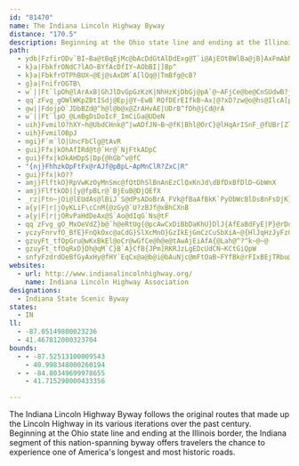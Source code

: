 ```yaml
---
id: "81470"
name: The Indiana Lincoln Highway Byway
distance: "170.5"
description: Beginning at the Ohio state line and ending at the Illinois border, the Indiana segment of this nation-spanning highway offers travelers the chance to experience one of America's longest and most historic roads.
path:
  - ydb|FzfirODv`BI~Ba@tBqEjMc@bAcDdGtAlDdExg@T`i@AjEOtBWlBa@jB}AxFmAbNExD^vNLjJCrBKbCW~BeEtRSdCBfa@NtEpAfWh@hTpA~s@CtBCvAoCzMy@pFiAhRsAfLIzEd@`G|@jDd@l@nAX_@hUGlf@jAzrAC`De@bT[j\CbaBKlk@OvXIxi@D|Hu@p@c@xAkIrh@yDfFsJzKa@p@_@`AUlAO~BDtAb@dKT~BvIhj@VdCMxBaMju@wWbeBsBnKeAdEwUns@wC`KiFtMeEnJUx@OvA\zC~CzSbClUhOv`Bd@b_@xAbq@mCvf@_D~\cCdZ_@rGC`q@Kl^FzQ[nxAHjaB_@nt@o@x~@IfSDhFKpBIp@{HrYeLdf@mGv[sGbQ]lBKrAI~FKj\hAl^TbTn@`JGxAeDtRYxCA~ChAr]~Aj]bCbs@~AzU\nJh@jHn@x@O|HDpFObMPfAAlNpGKc@zSeAtSItIc@|Ci@xAoAbD_@LsArgAi@bWe@bNsE`q@aAhZ_C|YDvERjDDzDEnAyA|NiB|S
  - k}a|FbkfrONdC?lAO~BYfAcDfIY~AObBI|]Bp^
  - k}a|FbkfrOTPhBUX~@Ej@sAxDM`A[lQq@|TmBfg@cB?
  - g}a|FnifrOGTB\
  - w`||Ft`lpOh@lArAxB|GhJlDvGpGzKzK|NhHzKjDbGj@pA`@~AFjCe@be@CnSUdwB?joAIf[e@`f@y@zf@DdBR|@d@zAfAfB~d@`n@rW~[tM~Sx@zAbWll@hYfq@tk@|qAx@`DJ~BLlLXli@Cx^Fv\MbzBheB`@Th@xA~Ah@nA^jBhCfa@^rCtA~FpAxC~BnDbCdChF~COt@u@hBOz@?d@hQ~c@hAKrB`LxC`KrAdDrI~Pq@dACl@Nv@pFhW^`AvB~ClAjAbGhEbDvCZ@fBs@d@LTX`E`Kx@hBrFtFpJnLbQlPtE|DbN~GbT~HlFhCfHfE`GfFvHlJrG`H~MzOn@xAB~BlF`DrElEjc@vg@tEnGfD`GvCtHtAlEnAlFnFb^`CnNn@xArU~\jBzDpDjI|FzN|AlElJd[vDbLl@pAhD~CjBfAtc@fMbDfA~DlBbAp@dCfCzGzHpBjC`@z@bA`D\pBpBp^LzEN|Sc@tQIzLBvWB~HJfD~@nH|AdIJLbAhJrD`TxAnH^v@BXT`@L|@
  - qq`zFvg_gOWlWKpZBtISdj@Epj@Y~EwB`RQfDErEIfkB~Ax|@?xD?zw@o@hs@IlcA[paA@|u@x@tx@Hve@EtIOzGShz@KzBkBzNSjEKbGr@diBx@fkAH|b@mDbX{Kdn@oBpLsAzJeCdOoHj_@_BfKk@~E]tEIxIXtqA_@htAS`DUdB}EtZtDzAXX\p@TtAb@lv@AzFWfCmChRq\dwBcDdRkBnMw@xGsDhXi@bCiC~Hc@xB}ExZaGdCuF|AiBHeVJBbZaI@DxEI\Wf@{Upg@iGtJwT~[IZ?hAoHhIWl@Ip@_@z@iEhEuLpQyArCmA~CqAlGwBxXW~Au@xC{p@nxA}D`G?~@K^sBhEs@SmEDy@YyDRgy@GwCLgBXkBv@mCxAmKfIsEnEcCrEwAlEg@fCqB`Pi@xCcSvw@oI|b@iErUyAlGuPvc@_D|IgBrDuAvBe]``@gBxCuArD_AlDi@jEOxCEtCIfo@wAnxAUf]Eny@Olb@OlEc@xDiDtP_AzCmA|Cy@`B_f@lp@_RvXuHpLiBrCiBpEsAtFo@jGEnn@LnyB`@liBv@bx@G|z@f@d}@KduB\|{@nAxyBRxn@HleANnz@NzA^vA_BnEe@|@yK`Pu@zA_@JCfGUlBm@xAiExHt@`ARl@nBbCh@`AVrA@`DHj@]ryFaLEiAD{AfAaErD}D|C_K~MGv@@zJUr@mBjBqNvLs@~@k@dASv@K`AGpBfBllAJ|KlB~lBDlk@ElE}@vP{@`m@UhR@j^QlCax@zcFi@fBeAlBeLrM_ArBc@tAi@jDRtm@Cv@i@fEoGx\{EtYoBhN}C|VsD|Vwz@voFkD~T{@fEiA~CsGnOm@jCO~C?pSY~CcAnGus@vsEiMdw@uFp^}Ep\o@~B}@lBaMbOmAdBu@rBS~ALhs@m@~CoBbFMvAElGYtCi@~Dg`@bfC{DvU{Gxc@o}@z|FsAlGeA~CmBlDgEnFa@v@m@xAi@`CWvBCzB@~[EpBSfDaPpeAoaAfnGwIf_AsA|OaE`b@U|A{@hDsA|CgEbGcBdDeI|UsBtF}[`v@o@dB_@nBKdA?pBVth@vA|b@Ndx@JpBbBbQLtDSlIc@rEwVnrA{@jFcBzNo@fDy@rC}BtFaz@fmBqTxf@V`@F\WtEExCPlw@GhQNdZHldAbAjaA|@vcDWxD_ArGS~BKfJS|DeNb|AQh@i@f@qAr@g@?CxHc@|NoA`QaFbj@qBlQuFd`@u@lHu@fJeDhl@e@tGo@xHoFfg@kEdf@_Hd~@kOvdBkPb}Bs@lIiAzJgA`H{@lErA`BTh@H~@kFxs@{AzTaFde@o@zImBf[iA|X[lEiRh|BwExf@gKrvAyQ|yBSjAo@z@_Bv@g@?GpK]xMo@zLmD~c@ovAhaQsA|K{@xFyArHdApA^t@Dx@Ap@cEnh@iBnPqD|_@cAzMuBl^mg@tlGSxBq@lCaArAu@j@mAd@wnA]u@pnGO|hDS`fAi@nTeA`QsDb]YzDo@zIg@`KQrFKlJKlc@e@bQo@tLig@pnGgAdLu`@deDw@rEgC|Kp@|@RlACl@iQtxAq@fBg@p@[Z_B|@gf@Ek_@FeBGqAFk@U_@SUL
  - gw||FdojpO`JDbBZd@^h@l@b@x@ZrAHvAE|UDrB^fDh@jCd@rA
  - w`||Ft`lpO_@LmBgDsDoIcF_ImCiGa@UDeN
  - uih}FvmilO?hXY~h@UbdCHnk@^|wADfJN~B~@fK|Bhl@OrC}@lHqArISnF_@fUBr[ZlKlGvqAhAvXb@vYErKNzsAVfFjF|q@|BnPzCfOpAnQX`GF`INtn@GhTm@fJiBrN_CpSwDfScGbQ}EbKcQlQwJnIwCnCuNnOs@pAW`ASvAGfAPjf@_BCu@MuBgA_CsBiAq@gCm@oPDoBVaDtAe@l@y@fB_Av@[JJbXIn@o@jBwItZgC|J}DtSgYhvAsF|Y_P~w@iA~EYvBwZd|A]zBGjDIPLbFVrCEl@IHEj@NZZjC|B`e@l@zJBlBQR{@P_KDqJRcARo@^yAdBeAfDSP{Jze@sCtLsCfKqKv]iR`n@iCxI?`@wWn{@_EhNW`BOpDmBfp@RvCdMf|@rDvWRzBHzOIfoAHbo@D~B^xDbS|}AT`EIp_CXx~BcAbzBLtDbE|w@D~AOdBUtAsCrKGlABv@b@lBx@lA^\zFfBf@r@Tx@BfBOr@q@rAMd@?jBjIb~An@hEjYfrAvNnn@rt@tdDl@~Adv@txArDnFvCvCzBbBIfDThBVl@vGvMdQdb@fCdFhBfCfDtGp@jBbCnJhAxDn]jz@hCAhEbQzCnJ`n@xyAxStf@nBlD|C~DtH`HbHfI`^tj@hOhUhAvBx@hBlAfEt@fD|En\`A`FbLdh@tBhIvD`MpIbVl{@h_CzEfN~Qpk@r@~AtA~DzN`f@xs@deBxOH
  - uih}FvmilOBpJ
  - mgi}F`m`lO|UncFbClg@tAvR
  - gui}Ffx|kOhAfIRd@t@`Hr@`NjFtkADpC
  - gui}Ffx|kOkAHDpS|Dp{@hGb^v@fC
  - "{nj}FhhzkOpFtFx@rAJf@pBpL~ApMnClR?ZxC|R"
  - gui}Ffx|kO??
  - amj}FlftkO}RpVwKzOyMnSmc@fQtDhSlBnAnEzClQxKnJd\dBfDxBfDlD~GbWnX
  - amj}FlftkOD|[y@fpBLr@`BjEuB@DjQEfX
  - _rz|Ftn~jOi@lEUdAs@lBiJ`S@dPsADoBrA_FVk@fBaAfBkK`PyObWcBlDsBnFsDjK}Yz`@gDdEsCfEzG`Iiw@tyAk]lo@mDnGiNjTq\jn@oPfZiTpa@yBjCwX~UcErFmArB_Rv^kPtVqD`Eu@X}RbQmH~Gy~@~w@oh@vd@}C`C}GlG
  - a{y|F|r|jOyKLiF\cCnM{@zGy@`U?zBJf@xBhCXnB
  - a{y|F|r|jORvPaHdDeAx@S`Ao@dIqG`Ns@tF
  - qq`zFvg_gO_MxOeVdZ}b@`h@eRtUg{@pcAwCxDiBbDaKhU}DlJ{AfEaBdFyE|P}@rDo@`Ei@dEc@fIkCj_ASlDu@nIg@fD{A~HmBrGcE|JmCpEiAxAqCfCaE`CuJlC{CjAyA~@_DfC}AdByArByCbGgAvC{@zDoOb|@_Kfj@kBnGqAvCaBfCcBpBmDrCkAt@gBr@iCr@mBX}SvByCl@sErAqExBwBvAoCzBiNtMy{@d|@uBxA}CbBkHzCeExB_C`B}JrKmFnDcB|@yClAiB`@ep@`OsOvCsYnE_Ab@sBnAaLrH}CzB{FfDgNrEsAj@i@d@i@~@iPzf@_BdDcAlAiOzLuSfKcBpAwAzAmJnRuAxD_\tqAoAfGyAvNoKxoAuAnMiAdH_BtHcOfj@q@jDkH|m@i@`Di@rAm@|@cHbH}A|BeBxFmBbI_DlHeElImJdV}Ufp@{Md^kRfg@eDzHgLrSyDnF_PvRkElGsFg@{AzAsGvEg@r@qNx^qCtFDRkAbBkFtF_`@n\uVjX_FxGiCnEeOn\cD`FsZ`_@eHrGq]|Z}O|P{BxCmB~CcBzDyC~JiBfEsAfCwGnK{LhMsAhBuA|BaInQi@|Ag@tCk@fJa@dBw@rBeNtV_QvXiBhCqGxKmBlEoMp`@q@lBy@fAcA|@uAh@o\xGw`@hM}BhAgAx@iLvLoB|AeBt@kOrBoBb@qB|@mWzUiC~AeL`EeAj@}@x@wBdDcDzFuAlBgVrYiHfJk]~i@oAfBcBbBsClBum@dVoA|@c@EcEtAeKpBsTzAsCdAsCp@gWfHgE`CsIrFmDtCUp@YFyA~@eDfC{CpCeArA}AfCyE`JoWbu@uErN}DzKkUhm@oBpEyAxBsCxCmEzDkMpPsDvCqFzC_FrA{Ed@gMPqIEmCe@s@YE_@{A{CeAKeD?_@LmAKgF?{t@DqY^a\RsADaGjA{QtCgZPJfe@Np[kAtM}AxMSxCE|E@|mA`@ziBHrjBJ`JHzNJfiB_@p`@Upe@KtoAkWR_BJoAXS_@IEc]RB|[{`@vX_E~CqElFiBzCkKtSoEzH{kA~iBmCtFqErLW`A_@~BwA~J{LdbA{@nHwCd[m@~E{@`EcArC_C`EoAbBiMpMyDjEub@fb@mBrC}Vxd@gGzJaIlMsAlAkAr@wBr@y@LwAB_v@Pg`Ax@eODsBLiBf@cB|@sBzAeKlNaiCfsDwk@dx@aFzGQHwAhD_@xBEpANbt@?lAMlBii@\Jx`@
  - yczyFnrvfO_BfE}FnQkOxc@aCdG}SlXcMnO}GzIkEjGmCzCuSbXiA~@{HlJqHzJyFzGuIxKsEnGwD~FsC|GsBxG}AxJuBzDoArAcAl@gAb@{BZwDJy@RcE~AsCjCiA|A
  - gzuyFt_tfOpGru@wKxBkEl@oCr@wGfCe@h@e@tAwAjEiAfA{@Lah@^?^k~@~@
  - gzuyFt_tfOqRxD}Dh@qM`C}B`A}CfB{JPm]RKRJzLgEDcUdCN~KCtGiQpW
  - snfyFzdrdOeBfGyAxHy@fHY`EqCx@a@b@i@bAuNjc@mFtOaB~FYfBk@rFIxBEjTRbu@GjEa@rE}@zEuAjE}@`BuOpVsClFgYbr@_ClGgAdG}Ifl@y@tCyP|^iA~Cu@zCg@~C_BdPk@vCuB`IcMdi@uAvGgSh{@iD`NeCrE}DhEeCdBka@hR_PtMuZhTsCpCy@hAeBpDc@xAy@tEsA`OwIn{@}LpwAm@~Jh@z_@pArjAV~Ah@pApAxA_DvLu@xBkClGkc@|~@_Oj[eB`EcBzE_AlD}AfHaHtd@{Kvs@y@hFo@tPO|AeAlHqAhHF^cAxGs@`GYzGk@pYi@xn@[tLk@bFeDhUs@fHIxBYh^[nMq@xEOr@Wl@yArHSzB?dKTxA`BnjCM|@KtES~Ce@`E}@jEiA`DmItQcBfEcAtE_@pCQ`GClEC|p@EdD_@vY?XHPYtHg@lH[`D_CnOSPcCtJaCxHiN~_@aArB{@hCy@jGO`DRhLf@ro@DtMj@~i@?vFdJ~gA
websites:
  - url: http://www.indianalincolnhighway.org/
    name: Indiana Lincoln Highway Association
designations:
  - Indiana State Scenic Byway
states:
  - IN
ll:
  - -87.05149800023236
  - 41.467812000323704
bounds:
  - - -87.52513100009543
    - 40.998348000260194
  - - -84.80349699978655
    - 41.715290000433356

---
```


The Indiana Lincoln Highway Byway follows the original routes that made up the Lincoln Highway in its various iterations over the past century. Beginning at the Ohio state line and ending at the Illinois border, the Indiana segment of this nation-spanning byway offers travelers the chance to experience one of America's longest and most historic roads.
